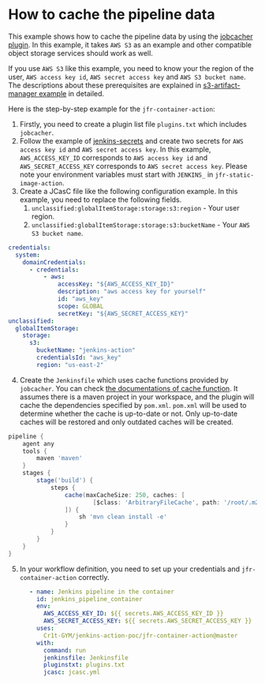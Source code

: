 # How to cache the pipeline data

This example shows how to cache the pipeline data by using the [jobcacher plugin](https://plugins.jenkins.io/jobcacher/).
In this example, it takes `AWS S3` as an example and other compatible object storage services should work as well.

If you use `AWS S3` like this example, you need to know your the region of the user, `AWS access key id`, 
`AWS secret access key` and `AWS S3 bucket name`. The descriptions about these prerequisites are explained in
[s3-artifact-manager example](../s3-artifact-manager) in detailed.

Here is the step-by-step example for the `jfr-container-action`:
1. Firstly, you need to create a plugin list file `plugins.txt` which includes `jobcacher`.
2. Follow the example of [jenkins-secrets](../jenkins-secrets) and create two secrets for `AWS access key id` and `AWS secret access key`.
   In this example, `AWS_ACCESS_KEY_ID` corresponds to `AWS access key id` and `AWS_SECRET_ACCESS_KEY` corresponds to `AWS secret access key`.
   Please note your environment variables must start with `JENKINS_` in `jfr-static-image-action`.
3. Create a JCasC file like the following configuration example. In this example, you need to replace the following fields.
    1. `unclassified:globalItemStorage:storage:s3:region` - Your user region.
    2. `unclassified:globalItemStorage:storage:s3:bucketName` - Your `AWS S3 bucket name`.
```yaml
credentials:
  system:
    domainCredentials:
      - credentials:
          - aws:
              accessKey: "${AWS_ACCESS_KEY_ID}"
              description: "aws access key for yourself"
              id: "aws_key"
              scope: GLOBAL
              secretKey: "${AWS_SECRET_ACCESS_KEY}"
unclassified:
  globalItemStorage:
    storage:
      s3:
        bucketName: "jenkins-action"
        credentialsId: "aws_key"
        region: "us-east-2"
```
4. Create the `Jenkinsfile` which uses cache functions provided by `jobcacher`.
You can check [the documentations of cache function](https://www.jenkins.io/doc/pipeline/steps/jobcacher/#cache-caches-files-from-previous-build-to-current-build). 
It assumes there is a maven project in your workspace, and the plugin will cache the dependencies specified by `pom.xml`.
`pom.xml` will be used to determine whether the cache is up-to-date or not. 
Only up-to-date caches will be restored and only outdated caches will be created.
```groovy
pipeline {
    agent any
    tools {
        maven 'maven'
    }
    stages {
        stage('build') {
            steps {
                cache(maxCacheSize: 250, caches: [
                        [$class: 'ArbitraryFileCache', path: '/root/.m2', cacheValidityDecidingFile: 'pom.xml', compressionMethod: 'TARGZ']
                ]) {
                    sh 'mvn clean install -e'
                }
            }
        }
    }
}
```
5. In your workflow definition, you need to set up your credentials and `jfr-container-action` correctly.
```yaml
      - name: Jenkins pipeline in the container
        id: jenkins_pipeline_container
        env:
          AWS_ACCESS_KEY_ID: ${{ secrets.AWS_ACCESS_KEY_ID }}
          AWS_SECRET_ACCESS_KEY: ${{ secrets.AWS_SECRET_ACCESS_KEY }}
        uses:
          Cr1t-GYM/jenkins-action-poc/jfr-container-action@master
        with:
          command: run
          jenkinsfile: Jenkinsfile
          pluginstxt: plugins.txt
          jcasc: jcasc.yml
```
